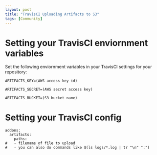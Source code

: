 ```yaml
---
layout: post
title: "TravisCI Uploading Artifacts to S3"
tags: [Community] 
---
```


# Setting your TravisCI enviornment variables

Set the following enviornment variables in your TravisCI settings for your
repository:

```
ARTIFACTS_KEY=(AWS access key id)

ARTIFACTS_SECRET=(AWS secret access key)

ARTIFACTS_BUCKET=(S3 bucket name)
```

# Setting your TravisCI config

```
addons:
  artifacts:
    paths:
#   - filename of file to upload 
#   - you can also do commands like $(ls logs/*.log | tr "\n" ":")
```

